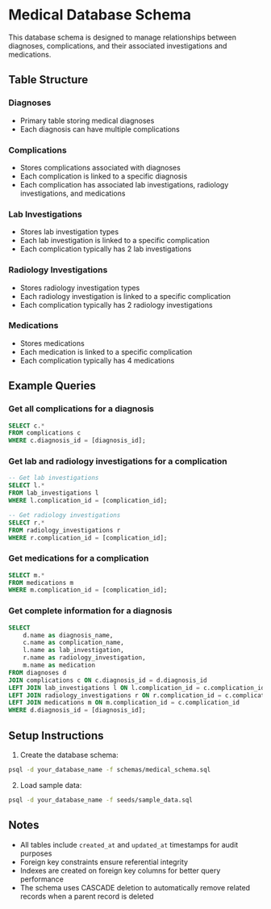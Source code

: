 # Medical Database Schema

This database schema is designed to manage relationships between diagnoses, complications, and their associated investigations and medications.

## Table Structure

### Diagnoses
- Primary table storing medical diagnoses
- Each diagnosis can have multiple complications

### Complications
- Stores complications associated with diagnoses
- Each complication is linked to a specific diagnosis
- Each complication has associated lab investigations, radiology investigations, and medications

### Lab Investigations
- Stores lab investigation types
- Each lab investigation is linked to a specific complication
- Each complication typically has 2 lab investigations

### Radiology Investigations
- Stores radiology investigation types
- Each radiology investigation is linked to a specific complication
- Each complication typically has 2 radiology investigations

### Medications
- Stores medications
- Each medication is linked to a specific complication
- Each complication typically has 4 medications

## Example Queries

### Get all complications for a diagnosis
```sql
SELECT c.*
FROM complications c
WHERE c.diagnosis_id = [diagnosis_id];
```

### Get lab and radiology investigations for a complication
```sql
-- Get lab investigations
SELECT l.*
FROM lab_investigations l
WHERE l.complication_id = [complication_id];

-- Get radiology investigations
SELECT r.*
FROM radiology_investigations r
WHERE r.complication_id = [complication_id];
```

### Get medications for a complication
```sql
SELECT m.*
FROM medications m
WHERE m.complication_id = [complication_id];
```

### Get complete information for a diagnosis
```sql
SELECT 
    d.name as diagnosis_name,
    c.name as complication_name,
    l.name as lab_investigation,
    r.name as radiology_investigation,
    m.name as medication
FROM diagnoses d
JOIN complications c ON c.diagnosis_id = d.diagnosis_id
LEFT JOIN lab_investigations l ON l.complication_id = c.complication_id
LEFT JOIN radiology_investigations r ON r.complication_id = c.complication_id
LEFT JOIN medications m ON m.complication_id = c.complication_id
WHERE d.diagnosis_id = [diagnosis_id];
```

## Setup Instructions

1. Create the database schema:
```bash
psql -d your_database_name -f schemas/medical_schema.sql
```

2. Load sample data:
```bash
psql -d your_database_name -f seeds/sample_data.sql
```

## Notes
- All tables include `created_at` and `updated_at` timestamps for audit purposes
- Foreign key constraints ensure referential integrity
- Indexes are created on foreign key columns for better query performance
- The schema uses CASCADE deletion to automatically remove related records when a parent record is deleted 